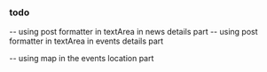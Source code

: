 ### todo

-- using post formatter in textArea in news details part
-- using post formatter in textArea in events details part

-- using map in the events location part
